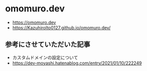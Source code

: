 # omomuro.dev

- https://omomuro.dev
- https://KazuhiroIto0127.github.io/omomuro.dev/

## 参考にさせていただいた記事

- カスタムドメインの設定について
- https://dev-moyashi.hatenablog.com/entry/2021/01/10/222249
